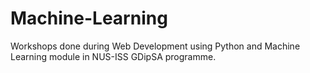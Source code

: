 # Machine-Learning

Workshops done during Web Development using Python and Machine Learning module in NUS-ISS GDipSA programme.

